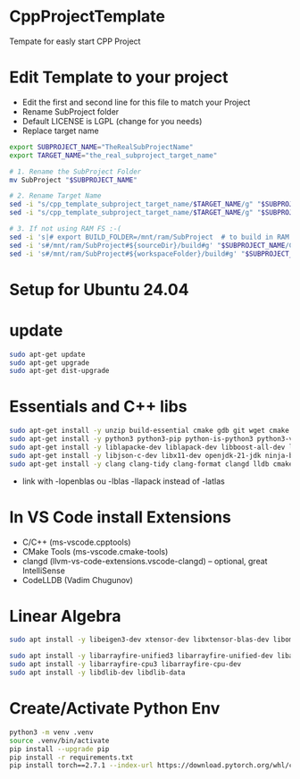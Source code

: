 # CppProjectTemplate 

Tempate for easly start CPP Project

# Edit Template to your project

* Edit the first and second line for this file to match your Project
* Rename SubProject folder
* Default LICENSE is LGPL (change for you needs)
* Replace target name

```bash
export SUBPROJECT_NAME="TheRealSubProjectName"
export TARGET_NAME="the_real_subproject_target_name"

# 1. Rename the SubProject Folder
mv SubProject "$SUBPROJECT_NAME"

# 2. Rename Target Name
sed -i "s/cpp_template_subproject_target_name/$TARGET_NAME/g" "$SUBPROJECT_NAME/CMakeLists.txt" 
sed -i "s/cpp_template_subproject_target_name/$TARGET_NAME/g" "$SUBPROJECT_NAME/CMakePresets.json" 

# 3. If not using RAM FS :-(
sed -i 's|# export BUILD_FOLDER=/mnt/ram/SubProject  # to build in RAM FS|export BUILD_FOLDER=build|' "$SUBPROJECT_NAME/CMakeLists.txt"
sed -i 's#/mnt/ram/SubProject#${sourceDir}/build#g' "$SUBPROJECT_NAME/CMakePresets.json"
sed -i 's#/mnt/ram/SubProject#${workspaceFolder}/build#g' "$SUBPROJECT_NAME/.vscode/settings.json"
```

# Setup for Ubuntu 24.04

# update

```bash
sudo apt-get update
sudo apt-get upgrade
sudo apt-get dist-upgrade
```

# Essentials and C++ libs

```bash
sudo apt-get install -y unzip build-essential cmake gdb git wget cmake libfmt-dev libblas-dev libopenblas-dev libfftw3-dev
sudo apt-get install -y python3 python3-pip python-is-python3 python3-venv
sudo apt-get install -y liblapacke-dev liblapack-dev libboost-all-dev libopencv-dev libhdf5-dev
sudo apt-get install -y libjson-c-dev libx11-dev openjdk-21-jdk ninja-build gnuplot vim libcpuinfo-dev libspdlog-dev
sudo apt-get install -y clang clang-tidy clang-format clangd lldb cmake ccache pkg-config
```

- link with -lopenblas ou -lblas -llapack instead of -latlas

# In VS Code install Extensions

- C/C++ (ms-vscode.cpptools)
- CMake Tools (ms-vscode.cmake-tools)
- clangd (llvm-vs-code-extensions.vscode-clangd) – optional, great IntelliSense
- CodeLLDB (Vadim Chugunov)

# Linear Algebra 

```bash
sudo apt install -y libeigen3-dev xtensor-dev libxtensor-blas-dev libomp-dev

sudo apt install -y libarrayfire-unified3 libarrayfire-unified-dev libarrayfire-opencl3
sudo apt install -y libarrayfire-cpu3 libarrayfire-cpu-dev
sudo apt install -y libdlib-dev libdlib-data
```

# Create/Activate Python Env

```bash
python3 -m venv .venv
source .venv/bin/activate
pip install --upgrade pip
pip install -r requirements.txt
pip install torch==2.7.1 --index-url https://download.pytorch.org/whl/cpu
```





